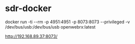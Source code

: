# sdr-docker


docker run -ti --rm -p 4951:4951 -p 8073:8073 --privileged -v /dev/bus/usb:/dev/bus/usb openwebrx:latest

http://192.168.89.37:8073/